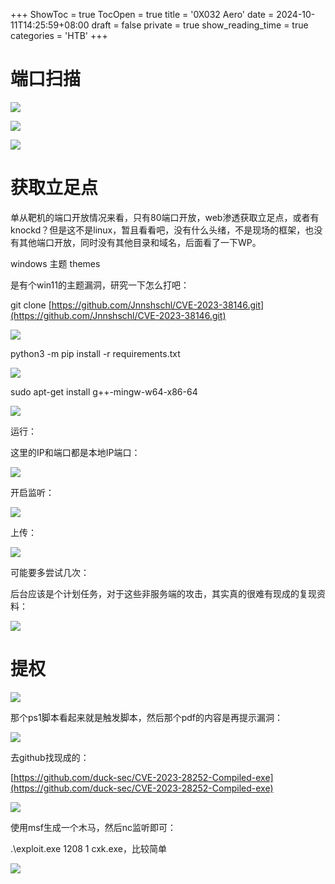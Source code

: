 +++
ShowToc = true
TocOpen = true
title = '0X032 Aero'
date = 2024-10-11T14:25:59+08:00
draft = false
private = true
show_reading_time = true
categories = 'HTB'
+++



# 端口扫描

![](/htb_img/WEBRESOURCE3750b7f1fc2738082cd7871831d3edafimage.png)

![](/htb_img/WEBRESOURCEe0654ee3d610ebcd14d3a5ba9650ae07image.png)

![](/htb_img/WEBRESOURCEb6abefba514da9dd59d306ff8a843ea3image.png)

# 获取立足点

单从靶机的端口开放情况来看，只有80端口开放，web渗透获取立足点，或者有knockd？但是这不是linux，暂且看看吧，没有什么头绪，不是现场的框架，也没有其他端口开放，同时没有其他目录和域名，后面看了一下WP。

windows 主题 themes

是有个win11的主题漏洞，研究一下怎么打吧：

git clone [https://github.com/Jnnshschl/CVE-2023-38146.git](https://github.com/Jnnshschl/CVE-2023-38146.git)

![](/htb_img/WEBRESOURCE773a351fb7a3fcdd79d4258fc2f1cbf6image.png)

python3 -m pip install -r requirements.txt

![](/htb_img/WEBRESOURCEa8ce4703d341cf4a2f7355c08ecd11beimage.png)

sudo apt-get install g++-mingw-w64-x86-64

![](/htb_img/WEBRESOURCE8288500b6dee031de9e04ba372635e58image.png)

运行：

这里的IP和端口都是本地IP端口：

![](/htb_img/WEBRESOURCE789bb20b3b5d29bddb3ead726e61bd48image.png)

开启监听：

![](/htb_img/WEBRESOURCEd7cd34b427d7310495d28128b404d9efimage.png)

上传：

![](/htb_img/WEBRESOURCE19a69ea993df83c9cc54837c7de94b52image.png)

可能要多尝试几次：

后台应该是个计划任务，对于这些非服务端的攻击，其实真的很难有现成的复现资料：

![](/htb_img/WEBRESOURCEd6acd0c9b9b41a2e0eb889042889301aimage.png)

# 提权

![](/htb_img/WEBRESOURCE07735a3a4c81bcac2a8ec7b984f40cd0image.png)

那个ps1脚本看起来就是触发脚本，然后那个pdf的内容是再提示漏洞：

![](/htb_img/WEBRESOURCEb172412664b5050414524af622297decimage.png)

去github找现成的：

[https://github.com/duck-sec/CVE-2023-28252-Compiled-exe](https://github.com/duck-sec/CVE-2023-28252-Compiled-exe)

![](/htb_img/WEBRESOURCEc39591775bad6a6622f9ab5b84a67f52image.png)

使用msf生成一个木马，然后nc监听即可：

.\exploit.exe 1208 1 cxk.exe，比较简单

![](/htb_img/WEBRESOURCEbf99bb16e37461ce4aa58db5e114830aimage.png)
